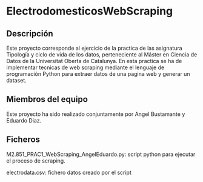 # ElectrodomesticosWebScraping


## Descripción

Este proyecto corresponde al ejercicio de la practica de las asignatura Tipología y ciclo de vida de los datos, perteneciente al Máster en Ciencia de Datos de la Universitat Oberta de Catalunya. En esta practica se ha de implementar tecnicas de web scraping mediante el lenguaje de programación Python para extraer datos de una pagina web y generar un dataset.


## Miembros del equipo

Este proyecto ha sido realizado conjuntamente por Angel Bustamante y Eduardo Diaz.


## Ficheros

M2.851_PRAC1_WebScraping_AngelEduardo.py: script python para ejecutar el proceso de scraping.

electrodata.csv: fichero datos creado por el script
